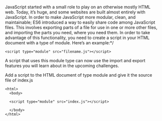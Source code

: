 JavaScript started with a small role to play on an otherwise mostly HTML web. Today, it’s huge, and some websites are 
built almost entirely with JavaScript. In order to make JavaScript more modular, clean, and maintainable; ES6 introduced 
a way to easily share code among JavaScript files. This involves exporting parts of a file for use in one or more other 
files, and importing the parts you need, where you need them. In order to take advantage of this functionality, you need 
to create a script in your HTML document with a type of module. Here’s an example:*/

```
<script type="module" src="filename.js"></script>
```

A script that uses this module type can now use the import and export features you will learn about in the upcoming challenges.

Add a script to the HTML document of type module and give it the source file of index.js

```
<html>
  <body>
    
  <script type="module" src="index.js"></script>
    
  </body>
</html>
```